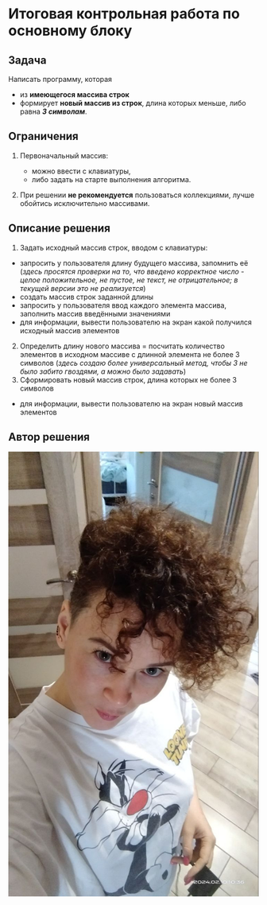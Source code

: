 # Итоговая контрольная работа по основному блоку

## Задача
Написать программу, которая 
* из **имеющегося массива строк** 
* формирует **новый массив из строк**, длина которых меньше, либо равна **_3 символам_**. 

## Ограничения
1. Первоначальный массив:
   * можно ввести с клавиатуры, 
   * либо задать на старте выполнения алгоритма. 
 
 2. При решении __не рекомендуется__ пользоваться коллекциями, лучше обойтись исключительно массивами.

 ## Описание решения

 1. Задать исходный массив строк, вводом с клавиатуры:
  *  запросить у пользователя длину будущего массива, запомнить её (*здесь просятся проверки на то, что введено корректное число - целое положительное, не пустое, не текст, не отрицательное; в текущей версии это не реализуется*)
  *  создать массив строк заданной длины
  *  запросить у пользователя ввод каждого элемента массива, заполнить массив введёнными значениями
  *  для информации, вывести пользователю на экран какой получился исходный массив элементов
 2. Определить длину нового массива = посчитать количество элементов в исходном массиве с длинной элемента не более 3 символов (*здесь создаю более универсальный метод, чтобы 3 не было забито гвоздями, а можно было задавать*)
 3. Сформировать новый массив строк, длина которых не более 3 символов
 * для информации, вывести пользователю на экран новый массив элементов 

 ## Автор решения
 ![Автор решения](newme.jpg)
